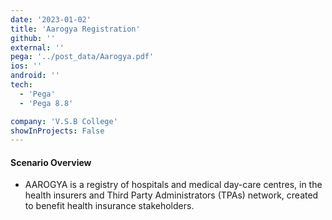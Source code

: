 ```yaml
---
date: '2023-01-02'
title: 'Aarogya Registration'
github: ''
external: ''
pega: '../post_data/Aarogya.pdf'
ios: ''
android: ''
tech:
  - 'Pega'
  - 'Pega 8.8'

company: 'V.S.B College'
showInProjects: False
---
```


#### Scenario Overview

- AAROGYA is a registry of hospitals and medical day-care centres, in the health insurers and Third Party Administrators (TPAs) network, created to benefit health insurance stakeholders.
